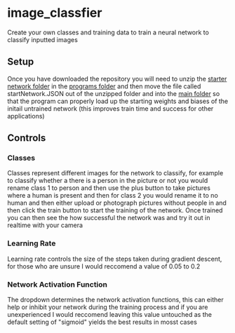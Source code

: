 # image_classfier

Create your own classes and training data to train a neural network to classify inputted images

## Setup

Once you have downloaded the repository you will need to unzip the [starter network folder](Image-AI%20(V3.5)/startNetworkFolder%20zipped.zip) in the [programs folder](Image-AI%20(V3.5)) and then move the file called startNetwork.JSON out of the unzipped folder and into the [main folder](Image-AI%20(V3.5)/startNetworkFolder%20zipped.zip) so that the program can properly load up the starting weights and biases of the initail untrained network (this improves train time and success for other applications)


## Controls

### Classes

Classes represent different images for the network to classify, for example to classify whether a there is a person in the picture or not you would rename class 1 to person and then use the plus button to take pictures where a human is present and then for class 2 you would rename it to no human and then either upload or photograph pictures without people in and then click the train button to start the training of the network. Once trained you can then see the how successful the network was and try it out in realtime with your camera

### Learning Rate

Learning rate controls the size of the steps taken during gradient descent, for those who are unsure I would reccomend a value of 0.05 to 0.2

### Network Activation Function

The dropdown determines the network activation functions, this can either help or inhibit your network during the training process and if you are unexperienced I would reccomend leaving this value untouched as the default setting of "sigmoid" yields the best results in mosst cases
